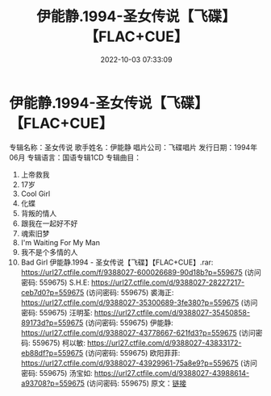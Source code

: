 ﻿---
title: 伊能静.1994-圣女传说【飞碟】【FLAC+CUE】
date: 2022-10-03 07:33:09
categories: APE、FLAC、MP3
tags: 华语中文
---
# 伊能静.1994-圣女传说【飞碟】【FLAC+CUE】

专辑名称：圣女传说
歌手姓名：伊能静
唱片公司：飞碟唱片
发行日期：1994年06月
专辑语言：国语专辑1CD
专辑曲目：
01. 上帝救我
02. 17岁
03. Cool Girl
04. 化蝶
05. 背叛的情人
06. 跟我在一起好不好
07. 魂索旧梦
08. I'm Waiting For My Man
09. 我不是个多情的人
10. Bad Girl
伊能静.1994 - 圣女传说【飞碟】【FLAC+CUE】.rar:
https://url27.ctfile.com/f/9388027-600026689-90d18b?p=559675
(访问密码: 559675)
S.H.E: https://url27.ctfile.com/d/9388027-28227217-ceb7d0?p=559675
(访问密码: 559675)
裘海正: https://url27.ctfile.com/d/9388027-35300689-3fe380?p=559675
(访问密码: 559675)
汪明荃: https://url27.ctfile.com/d/9388027-35450858-89173d?p=559675
(访问密码: 559675)
伊能静: https://url27.ctfile.com/d/9388027-43778667-621fd3?p=559675
(访问密码: 559675)
柯以敏: https://url27.ctfile.com/d/9388027-43833172-eb88df?p=559675
(访问密码: 559675)
欧阳菲菲: https://url27.ctfile.com/d/9388027-43929961-75a8e9?p=559675
(访问密码: 559675)
汤宝如: https://url27.ctfile.com/d/9388027-43988614-a93708?p=559675
(访问密码: 559675)
原文：[链接](https://blog.sina.com.cn/s/blog_1647c7e7601030zq3.html)